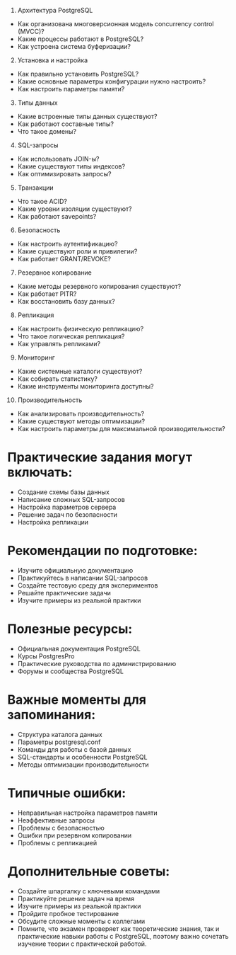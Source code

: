 1. Архитектура PostgreSQL

* Как организована многоверсионная модель concurrency control (MVCC)?
* Какие процессы работают в PostgreSQL?
* Как устроена система буферизации?

2. Установка и настройка

* Как правильно установить PostgreSQL?
* Какие основные параметры конфигурации нужно настроить?
* Как настроить параметры памяти?

3. Типы данных

* Какие встроенные типы данных существуют?
* Как работают составные типы?
* Что такое домены?

4. SQL-запросы

* Как использовать JOIN-ы?
* Какие существуют типы индексов?
* Как оптимизировать запросы?

5. Транзакции

* Что такое ACID?
* Какие уровни изоляции существуют?
* Как работают savepoints?

6. Безопасность

* Как настроить аутентификацию?
* Какие существуют роли и привилегии?
* Как работает GRANT/REVOKE?

7. Резервное копирование

* Какие методы резервного копирования существуют?
* Как работает PITR?
* Как восстановить базу данных?

8. Репликация

* Как настроить физическую репликацию?
* Что такое логическая репликация?
* Как управлять репликами?

9. Мониторинг

* Какие системные каталоги существуют?
* Как собирать статистику?
* Какие инструменты мониторинга доступны?

10. Производительность

* Как анализировать производительность?
* Какие существуют методы оптимизации?
* Как настроить параметры для максимальной производительности?

# Практические задания могут включать:

* Создание схемы базы данных
* Написание сложных SQL-запросов
* Настройка параметров сервера
* Решение задач по безопасности
* Настройка репликации

# Рекомендации по подготовке:

* Изучите официальную документацию
* Практикуйтесь в написании SQL-запросов
* Создайте тестовую среду для экспериментов
* Решайте практические задачи
* Изучите примеры из реальной практики

# Полезные ресурсы:

* Официальная документация PostgreSQL
* Курсы PostgresPro
* Практические руководства по администрированию
* Форумы и сообщества PostgreSQL

# Важные моменты для запоминания:

* Структура каталога данных
* Параметры postgresql.conf
* Команды для работы с базой данных
* SQL-стандарты и особенности PostgreSQL
* Методы оптимизации производительности

# Типичные ошибки:

* Неправильная настройка параметров памяти
* Неэффективные запросы
* Проблемы с безопасностью
* Ошибки при резервном копировании
* Проблемы с репликацией

# Дополнительные советы:

* Создайте шпаргалку с ключевыми командами
* Практикуйте решение задач на время
* Изучите примеры из реальной практики
* Пройдите пробное тестирование
* Обсудите сложные моменты с коллегами
* Помните, что экзамен проверяет как теоретические знания, так и практические навыки работы с PostgreSQL, поэтому важно сочетать изучение теории с практической работой.